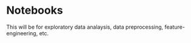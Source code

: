 # Notebooks

This will be for exploratory data analaysis, data preprocessing, feature-engineering, etc. 
